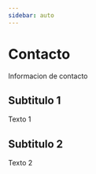 ```yaml
---
sidebar: auto
---
```

# Contacto
Informacion de contacto

## Subtitulo 1
Texto 1

## Subtitulo 2
Texto 2